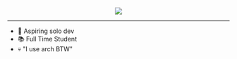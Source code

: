 <br>
<p align="center">
  <a href="https://git.io/typing-svg">
    <img src="https://readme-typing-svg.herokuapp.com?font=Iceland&size=40&duration=4000&pause=1000&color=F7F7F7&center=true&vCenter=true&width=435&lines=Hey+there%2C+I'm+Halcyon!+%F0%9F%91%8B;I'm+an+aspiring+solo+dev!">
  </a>
</p>

---
- 🌱 Aspiring solo dev
- 📚 Full Time Student
- 💀 "I use arch BTW"

  
